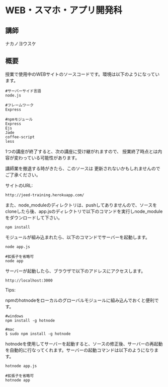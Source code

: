 WEB・スマホ・アプリ開発科
============================

講師
----------------
ナカノヨウスケ


概要
----------------
授業で使用中のWEBサイトのソースコードです。環境は以下のようになっています。

	#サーバーサイド言語
	node.js

	#フレームワーク
	Express

	#npmモジュール
	Express
	Ejs
	Jade
	coffee-script
	less

1つの講座が終了すると、次の講座に受け継がれますので、
授業終了時点とは内容が変わっている可能性があります。

講師業を撤退する時がきたら、このソースは
更新されないかもしれませんのでご了承ください。

サイトのURL:

	http://jeed-training.herokuapp.com/

また、node_moduleのディレクトリは、pushしてありませんので、ソースをcloneしたら後、app.jsのディレクトリで以下のコマンドを実行しnode_moduleをダウンロードして下さい。

	npm install

モジュールが組み込まれたら、以下のコマンドでサーバーを起動します。

	node app.js

	#拡張子を省略可
	node app

サーバーが起動したら、ブラウザで以下のアドレスにアクセスします。

	http://localhost:3000

Tips:

npmのhotnodeをローカルのグローバルモジュールに組み込んでおくと便利です。

	#windows
	npm install -g hotnode

	#mac
	$ sudo npm install -g hotnode

hotnodeを使用してサーバーを起動すると、ソースの修正後、サーバーの再起動を自動的に行なってくれます。サーバーの起動コマンドは以下のようになります。

	hotnode app.js

	#拡張子を省略可
	hotnode app


